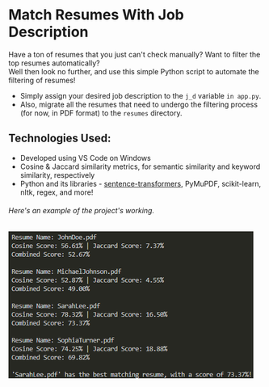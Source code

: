 # Match Resumes With Job Description

Have a ton of resumes that you just can't check manually? Want to filter the top resumes automatically?<br>
Well then look no further, and use this simple Python script to automate the filtering of resumes!

- Simply assign your desired job description to the `j_d` variable `in app.py`.
- Also, migrate all the resumes that need to undergo the filtering process (for now, in PDF format) to the `resumes` directory.

## Technologies Used:
- Developed using VS Code on Windows
- Cosine & Jaccard similarity metrics, for semantic similarity and keyword similarity, respectively
- Python and its libraries - <a href = "https://huggingface.co/sentence-transformers">sentence-transformers</a>, PyMuPDF, scikit-learn, nltk, regex, and more!

###### Here's an example of the project's working.
<img src = "https://github.com/adityapathak-cubastion/match-resume-with-jobDescription/blob/main/resumeMatching_example.png">
